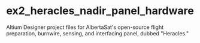 # ex2_heracles_nadir_panel_hardware
Altium Designer project files for AlbertaSat's open-source flight preparation, burnwire, sensing, and interfacing panel, dubbed "Heracles."

